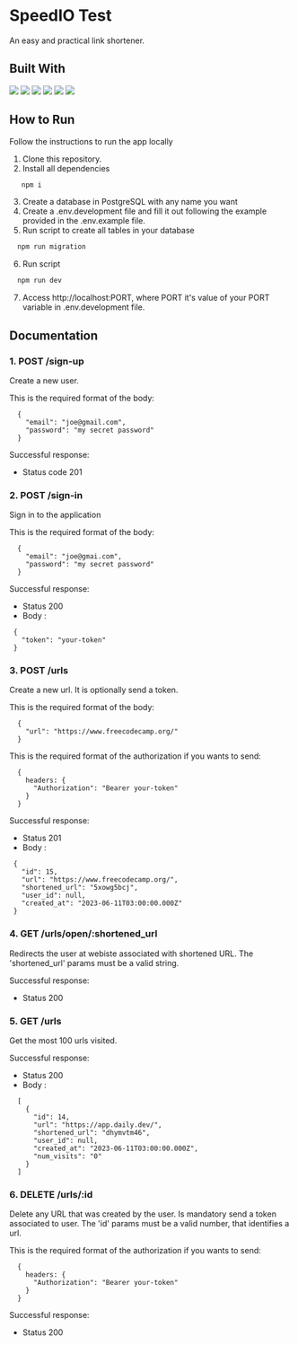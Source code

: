 # SpeedIO Test

An easy and practical link shortener.

## Built With

<img src="https://img.shields.io/badge/JavaScript-323330?style=for-the-badge&logo=javascript&logoColor=F7DF1E">
<img src="https://img.shields.io/badge/Express.js-000000?style=for-the-badge&logo=express&logoColor=white">
<img src="https://img.shields.io/badge/Node.js-339933?style=for-the-badge&logo=nodedotjs&logoColor=white">
<img src="https://img.shields.io/badge/PostgreSQL-316192?style=for-the-badge&logo=postgresql&logoColor=white">
<img src="https://img.shields.io/badge/prettier-1A2C34?style=for-the-badge&logo=prettier&logoColor=F7BA3E">
<img src="https://img.shields.io/badge/eslint-3A33D1?style=for-the-badge&logo=eslint&logoColor=white">

## How to Run

Follow the instructions to run the app locally

1. Clone this repository.
2. Install all dependencies

```bash
   npm i
```

3. Create a database in PostgreSQL with any name you want
4. Create a .env.development file and fill it out following the example provided in the .env.example file.
5. Run script to create all tables in your database

```bash
  npm run migration
```

6. Run script

```bash
  npm run dev
```

7. Access http://localhost:PORT, where PORT it's value of your PORT variable in .env.development file.

## Documentation

### 1. POST /sign-up

Create a new user.

This is the required format of the body:

```code
  {
    "email": "joe@gmail.com",
    "password": "my secret password"
  }
```

Successful response:

- Status code 201

### 2. POST /sign-in

Sign in to the application

This is the required format of the body:

```code
  {
    "email": "joe@gmai.com",
    "password": "my secret password"
  }
```

Successful response:

- Status 200
- Body :

```code
 {
   "token": "your-token"
 }
```

### 3. POST /urls

Create a new url. It is optionally send a token.

This is the required format of the body:

```code
  {
    "url": "https://www.freecodecamp.org/"
  }
```

This is the required format of the authorization if you wants to send:

```code
  {
    headers: {
	  "Authorization": "Bearer your-token"
	}
  }
```

Successful response:

- Status 201
- Body :

```code
 {
   "id": 15,
   "url": "https://www.freecodecamp.org/",
   "shortened_url": "5xowg5bcj",
   "user_id": null,
   "created_at": "2023-06-11T03:00:00.000Z"
 }
```

### 4. GET /urls/open/:shortened_url

Redirects the user at webiste associated with shortened URL. The 'shortened_url' params must be a valid string.

Successful response:

- Status 200

### 5. GET /urls

Get the most 100 urls visited.

Successful response:

- Status 200
- Body :

```code
  [
    {
      "id": 14,
      "url": "https://app.daily.dev/",
      "shortened_url": "dhymvtm46",
      "user_id": null,
      "created_at": "2023-06-11T03:00:00.000Z",
      "num_visits": "0"
    }
  ]

```

### 6. DELETE /urls/:id

Delete any URL that was created by the user. Is mandatory send a token associated to user. The 'id' params must be a valid number, that identifies a url.

This is the required format of the authorization if you wants to send:

```code
  {
    headers: {
	  "Authorization": "Bearer your-token"
	}
  }
```

Successful response:

- Status 200

